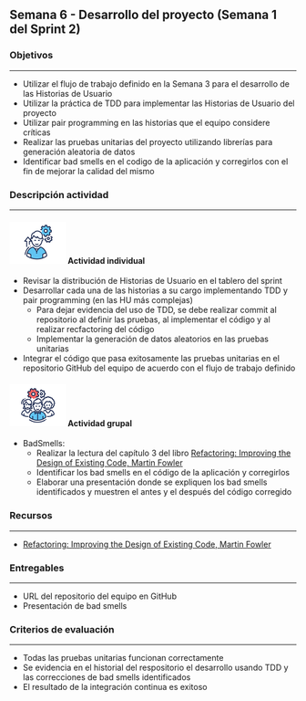 
## Semana 6 - Desarrollo del proyecto (Semana 1 del Sprint 2)

### Objetivos

---
* Utilizar el flujo de trabajo definido en la Semana 3 para el desarrollo de las Historias de Usuario
* Utilizar la práctica de TDD para implementar las Historias de Usuario del proyecto
* Utilizar pair programming en las historias que el equipo considere críticas
* Realizar las pruebas unitarias del proyecto utilizando librerías para generación aleatoria de datos
* Identificar bad smells en el codigo de la aplicación y corregirlos con el fin de mejorar la calidad del mismo


### Descripción actividad

---
#### ![](./../../assets/images/individuo.png) Actividad individual

* Revisar la distribución de Historias de Usuario en el tablero del sprint
* Desarrollar cada una de las historias a su cargo implementando TDD y pair programming (en las HU más complejas)
  * Para dejar evidencia del uso de TDD, se debe realizar commit al repositorio al definir las pruebas, al implementar el código y al realizar recfactoring del código 
  * Implementar la generación de datos aleatorios en las pruebas unitarias
* Integrar el código que pasa exitosamente las pruebas unitarias en el repositorio GitHub del equipo de acuerdo con el flujo de trabajo definido

#### ![](./../../assets/images/grupo.png) Actividad grupal

* BadSmells:
  * Realizar la lectura del capítulo 3 del libro [Refactoring: Improving the Design of Existing Code, Martin Fowler](https://moodleinstitucional.uniandes.edu.co/pluginfile.php/45336/mod_label/intro/RefactoringCapitulo1-3.pdf)
  * Identificar los bad smells en el código de la aplicación y corregirlos
  * Elaborar una presentación donde se expliquen los bad smells identificados y muestren el antes y el después del código corregido


### Recursos

---
* [Refactoring: Improving the Design of Existing Code, Martin Fowler](https://moodleinstitucional.uniandes.edu.co/pluginfile.php/45336/mod_label/intro/RefactoringCapitulo1-3.pdf)


### Entregables

---
* URL del repositorio del equipo en GitHub
* Presentación de bad smells

### Criterios de evaluación

---
* Todas las pruebas unitarias funcionan correctamente
* Se evidencia en el historial del respositorio el desarrollo usando TDD y las correcciones de bad smells identificados
* El resultado de la integración continua es exitoso
